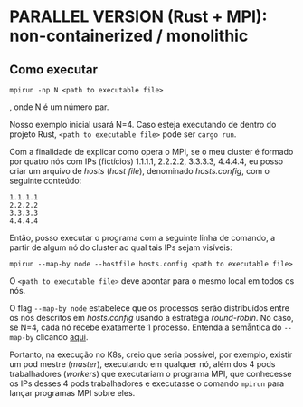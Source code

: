 # PARALLEL VERSION (Rust + MPI): non-containerized / monolithic

## Como executar

```
mpirun -np N <path to executable file>
```
, onde N é um número par. 

Nosso exemplo inicial usará N=4. Caso esteja executando de dentro do projeto Rust, ```<path to executable file>``` pode ser ```cargo run```.

Com a finalidade de explicar como opera o MPI, se o meu cluster é formado por quatro nós com IPs (fictícios) 1.1.1.1, 2.2.2.2, 3.3.3.3, 4.4.4.4, eu posso criar um arquivo de _hosts_ (_host file_), denominado _hosts.config_, com o seguinte conteúdo:
```
1.1.1.1
2.2.2.2
3.3.3.3
4.4.4.4
```
Então, posso executar o programa com a seguinte linha de comando, a partir de algum nó do cluster ao qual tais IPs sejam visíveis:
```
mpirun --map-by node --hostfile hosts.config <path to executable file>
```

O ```<path to executable file>``` deve apontar para o mesmo local em todos os nós. 

O flag ```--map-by node``` estabelece que os processos serão distribuídos entre os nós descritos em _hosts.config_ usando a estratégia _round-robin_. No caso, se N=4, cada nó recebe exatamente 1 processo. Entenda a semẫntica do ```--map-by``` clicando [aqui](https://blog.mylab.cc/2021/02/05/Understanding-MPI-map-by-and-bind-to-option).

Portanto, na execução no K8s, creio que seria possível, por exemplo, existir um pod mestre (_master_), executando em qualquer nó, além dos 4 pods trabalhadores (_workers_) que executariam o programa MPI, que conhecesse os IPs desses 4 pods trabalhadores e executasse o comando ```mpirun``` para lançar programas  MPI sobre eles. 
